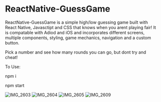 # ReactNative-GuessGame

ReactNative-GuessGame is a simple high/low guessing game built with React Native, Javasctipt and CSS that knows when you arent playing fair! It is compatable with Adiod and iOS and incorporates different screens, multiple components, styling, game mechanics, navigation and a custom button.

Pick a number and see how many rounds you can go, but dont try and cheat! 

To Use:

npm i

npm start


![IMG_2603](https://user-images.githubusercontent.com/50594925/89113026-4d59e380-d420-11ea-8dd6-449e8e530339.PNG)
![IMG_2604](https://user-images.githubusercontent.com/50594925/89113027-4fbc3d80-d420-11ea-92b3-b3a04e6a6ab1.PNG)
![IMG_2605](https://user-images.githubusercontent.com/50594925/89113028-5054d400-d420-11ea-8b5f-d5f7f42c3391.PNG)
![IMG_2609](https://user-images.githubusercontent.com/50594925/89113029-521e9780-d420-11ea-99ef-bc548cb80013.PNG)
